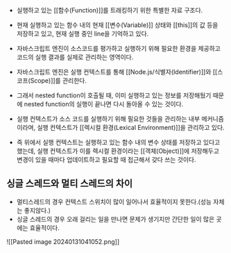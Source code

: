- 실행하고 있는 [[함수(Function)]]를 트래킹하기 위한 특별한 자료 구조다. 
- 현재 실행하고 있는 함수 내의 현재 [[변수(Variable)]] 상태와 [[this]]의 값 등을 저장하고 있고, 현재 실행 중인 line을 기억하고 있다. 

- 자바스크립트 엔진이 소스코드를 평가하고 실행하기 위해 필요한 환경을 제공하고 코드의 실행 결과를 실제로 관리하는 영역이다.
- 자바스크립트 엔진은 실행 컨텍스트를 통해 [[Node.js/식별자(Identifier)]]와 [[스코프(Scope)]]를  관리한다.

- 그래서 nested function이 호출될 때, 이미 실행하고 있는 정보를 저장해뒀기 때문에 nested function의 실행이 끝나면 다시 돌아올 수 있는 것이다.

- 실행 컨텍스트가 소스 코드를 실행하기 위해 필요한 것들을 관리하는 내부 메커니즘이라며, 실행 컨텍스트가 [[렉시컬 환경(Lexical Environment)]]을 관리하고 있다.

- 즉 위에서 실행 컨텍스트는 실행하고 있는 함수 내의 변수 상태를 저장하고 있다고 했는데, 실행 컨텍스트가 이를 렉시컬 환경이라는 [[객체(Object)]]에 저장해두고 변경이 있을 때마다 업데이트하고 필요할 때 접근해서 갖다 쓰는 것이다.


## 싱글 스레드와 멀티 스레드의 차이

- 멀티스레드의 경우 컨텍스트 스위치이 많이 일어나서 효율적이지 못한다.(성능 자체는 좋지않다.)
- 싱글 스레드의 경우 오래 걸리는 일을 만나면 문제가 생기지만 간단한 일이 많은 곳에는 효율적이다.

![[Pasted image 20240131041052.png]]